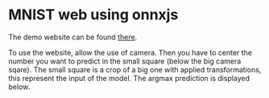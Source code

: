 # MNIST web using onnxjs

The demo website can be found [there](https://matthieu-sgi.github.io/mnist-onnxjs/).

To use the website, allow the use of camera.
Then you have to center the number you want to predict in the small square (below the big camera sqare).
The small square is a crop of a big one with applied transformations, this represent the input of the model.
The argmax prediction is displayed below. 

